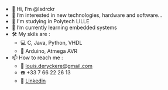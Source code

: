- 👋 Hi, I’m @lsdrckr
- 👀 I’m interested in new technologies, hardware and software...
- 🏫 I'm studying in Polytech LILLE
- 🌱 I’m currently learning embedded systems
- 🛠️ My skils are :
  - 💻 C, Java, Python, VHDL
  - 🔌 Arduino, Atmega AVR
- 📫 How to reach me :
  - 📧 louis.deryckere@gmail.com
  - ☎️ +33 7 66 22 26 13
  - 👔 [Linkedin](https://www.linkedin.com/in/louis-deryck%C3%A8re-2517a61b9/)

<!---
lsdrckr/lsdrckr is a ✨ special ✨ repository because its `README.md` (this file) appears on your GitHub profile.
You can click the Preview link to take a look at your changes.
--->
